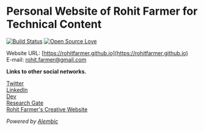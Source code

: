 # Personal Website of Rohit Farmer for Technical Content

[![Build Status](https://travis-ci.org/rohitfarmer/rohitfarmer.github.io.svg?branch=master)](https://travis-ci.org/rohitfarmer/rohitfarmer.github.io)  [![Open Source Love](https://badges.frapsoft.com/os/v1/open-source.svg?v=103)](https://github.com/ellerbrock/open-source-badges/)


Website URL: [https://rohitfarmer.github.io](https://rohitfarmer.github.io)   
E-mail: [rohit.farmer@gmail.com](mailto:rohit.farmer@gmail.com)  

**Links to other social networks.**

[Twitter](https://twitter.com/rohitfarmer)  
[LinkedIn](https://www.linkedin.com/in/rohitfarmer/)  
[Dev](https://dev.to/rohitfarmer)  
[Research Gate](https://www.researchgate.net/profile/Rohit_Farmer)  
[Rohit Farmer's Creative Website](https://rohitfarmer.carrd.co/)  

*Powered by [Alembic](https://github.com/daviddarnes/alembic)*
